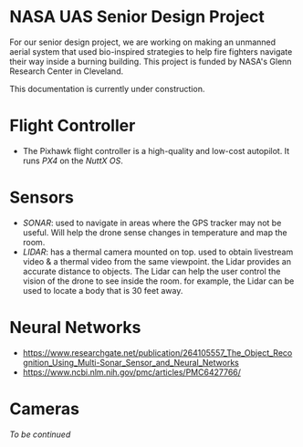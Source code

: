 # NASA UAS Senior Design Project

For our senior design project, we are working on making an unmanned aerial system that used bio-inspired strategies to help fire fighters navigate their way inside a burning building. This project is funded by NASA's Glenn Research Center in Cleveland.

This documentation is currently under construction.

# Flight Controller

- The Pixhawk flight controller is a high-quality and low-cost autopilot. It runs *PX4* on the *NuttX OS*.

# Sensors

- *SONAR*: used to navigate in areas where the GPS tracker may not be useful. Will help the drone sense changes in temperature and map the room.
- *LIDAR*: has a thermal camera mounted on top. used to obtain livestream video & a thermal video from the same viewpoint. the Lidar provides an accurate distance to objects. The Lidar can help the user control the vision of the drone to see inside the room. for example, the Lidar can be used to locate a body that is 30 feet away. 

# Neural Networks

- https://www.researchgate.net/publication/264105557_The_Object_Recognition_Using_Multi-Sonar_Sensor_and_Neural_Networks
- https://www.ncbi.nlm.nih.gov/pmc/articles/PMC6427766/

# Cameras

*To be continued*
